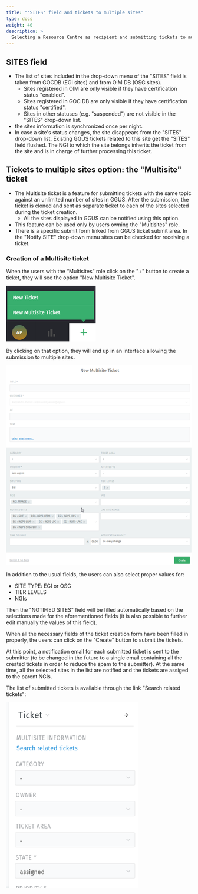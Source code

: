 ```yaml
---
title: "'SITES' field and tickets to multiple sites"
type: docs
weight: 40
description: >
  Selecting a Resource Centre as recipient and submitting tickets to multiple RCs
---
```


## SITES field

- The list of sites included in the drop-down menu of the "SITES" field is taken
  from GOCDB (EGI sites) and from OIM DB (OSG sites).
  - Sites registered in OIM are only visible if they have certification status
  "enabled".
  - Sites registered in GOC DB are only visible if they have certification status
  "certified".
  - Sites in other statuses (e.g. "suspended") are not visible in the "SITES"
  drop-down list.
- the sites information is synchronized once per night.
- In case a site's status changes, the site disappears from the "SITES"
  drop-down list. Existing GGUS tickets related to this site get the "SITES"
  field flushed. The NGI to which the site belongs inherits the ticket from the
  site and is in charge of further processing this ticket.

## Tickets to multiple sites option: the "Multisite" ticket

- The Multisite ticket is a feature for submitting tickets with the same
  topic against an unlimited number of sites in GGUS. After the submission,
  the ticket is cloned and sent as separate ticket to each of the sites
  selected during the ticket creation.
  - All the sites displayed in GGUS can be notified using this option.
- This feature can be used only by users owning the "Multisites" role.
- There is a specific submit form linked from GGUS ticket submit area. In the
  "Notify SITE" drop-down menu sites can be checked for receiving a ticket.

### Creation of a Multisite ticket

When the users with the “Multisites” role click on the "+" button to create a
ticket, they will see the option "New Multisite Ticket".

![Create Multisite ticket](create-multi-tickets.png)

By clicking on that option, they will end up in an interface allowing the
submission to multiple sites.

![Multiple tickets interface](multiple-tickets.png)

In addition to the usual fields, the users can also select proper values for:

  - SITE TYPE: EGI or OSG
  - TIER LEVELS
  - NGIs

Then the "NOTIFIED SITES" field will be filled automatically based on the
selections made for the aforementioned fields (it is also possible to further
edit manually the values of this field).

When all the necessary fields of the ticket creation form have been filled in
properly, the users can click on the "Create" button to submit the tickets.

At this point, a notification email for each submitted ticket is sent to the
submitter (to be changed in the future to a single email containing all the
created tickets in order to reduce the spam to the submitter). At the same
time, all the selected sites in the list are notified and the tickets are
assiged to the parent NGIs.

The list of submitted tickets is available through the link "Search related
tickets":

![Search multi tickets](multisite-search.png)
